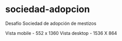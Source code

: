 # sociedad-adopcion
Desafío Sociedad de adopción de mestizos

Vista mobile - 552 x 1360
Vista desktop - 1536 X 864
